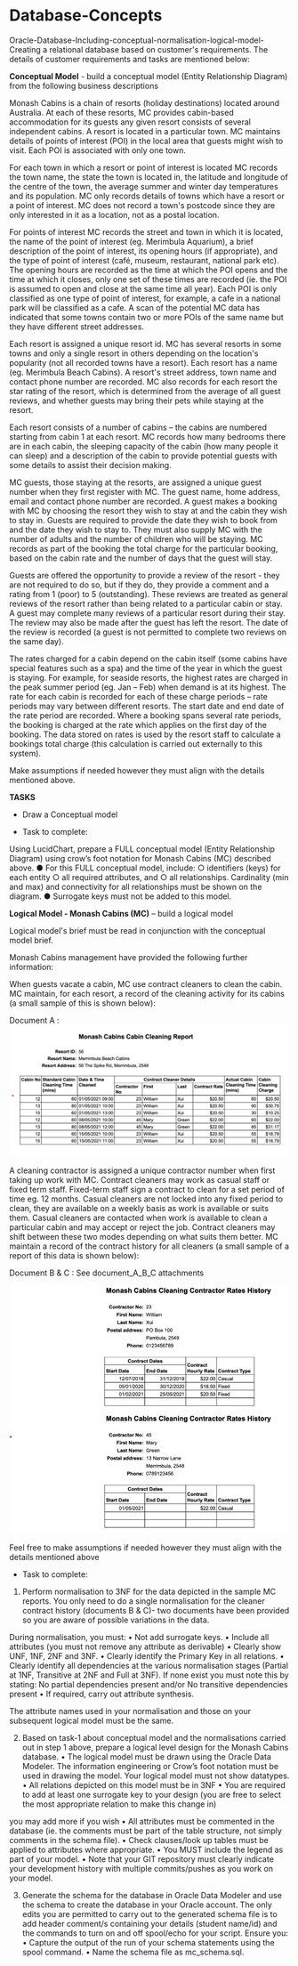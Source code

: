# Database-Concepts

Oracle-Database-Including-conceptual-normalisation-logical-model-
Creating a relational database based on customer's requirements. The details of customer requirements and tasks are mentioned below: 

**Conceptual Model** - build a conceptual model (Entity Relationship Diagram) from the following business descriptions

Monash Cabins is a chain of resorts (holiday destinations) located around Australia. At each of these resorts, MC provides cabin-based accommodation for its guests any given resort consists of several independent cabins. A resort is located in a particular town. MC maintains details of points of interest (POI) in the local area that guests might wish to visit. Each POI is associated with only one town.

For each town in which a resort or point of interest is located MC records the town name, the state the town is located in, the latitude and longitude of the centre of the town, the average summer and winter day temperatures and its population. MC only records details of towns which have a resort or a point of interest. MC does not record a town's postcode since they are only interested in it as a location, not as a postal location.

For points of interest MC records the street and town in which it is located, the name of the point of interest (eg. Merimbula Aquarium), a brief description of the point of interest, its opening hours (if appropriate), and the type of point of interest (café, museum, restaurant, national park etc). The opening hours are recorded as the time at which the POI opens and the time at which it closes, only one set of these times are recorded (ie. the POI is assumed to open and close at the same time all year). Each POI is only classified as one type of point of interest, for example, a cafe in a national park will be classified as a cafe. A scan of the potential MC data has indicated that some towns contain two or more POIs of the same name but they have different street addresses.

Each resort is assigned a unique resort id. MC has several resorts in some towns and only a single resort in others depending on the location's popularity (not all recorded towns have a resort). Each resort has a name (eg. Merimbula Beach Cabins). A resort's street address, town name and contact phone number are recorded. MC also records for each resort the star rating of the resort, which is determined from the average of all guest reviews, and whether guests may bring their pets while staying at the resort.

Each resort consists of a number of cabins – the cabins are numbered starting from cabin 1 at each resort. MC records how many bedrooms there are in each cabin, the sleeping capacity of the cabin (how many people it can sleep) and a description of the cabin to provide potential guests with some details to assist their decision making.

MC guests, those staying at the resorts, are assigned a unique guest number when they first register with MC. The guest name, home address, email and contact phone number are recorded. A guest makes a booking with MC by choosing the resort they wish to stay at and the cabin they wish to stay in. Guests are required to provide the date they wish to book from and the date they wish to stay to. They must also supply MC with the number of adults and the number of children who will be staying. MC records as part of the booking the total charge for the particular booking, based on the cabin rate and the number of days that the guest will stay.

Guests are offered the opportunity to provide a review of the resort - they are not required to do so, but if they do, they provide a comment and a rating from 1 (poor) to 5 (outstanding). These reviews are treated as general reviews of the resort rather than being related to a particular cabin or stay. A guest may complete many reviews of a particular resort during their stay. The review may also be made after the guest has left the resort. The date of the review is recorded (a guest is not permitted to complete two reviews on the same day).

The rates charged for a cabin depend on the cabin itself (some cabins have special features such as a spa) and the time of the year in which the guest is staying. For example, for seaside resorts, the highest rates are charged in the peak summer period (eg. Jan – Feb) when demand is at its highest. The rate for each cabin is recorded for each of these charge periods – rate periods may vary between different resorts. The start date and end date of the rate period are recorded. Where a booking spans several rate periods, the booking is charged at the rate which applies on the first day of the booking. The data stored on rates is used by the resort staff to calculate a bookings total charge (this calculation is carried out externally to this system).

Make assumptions if needed however they must align with the details mentioned above.

**TASKS**

- Draw a Conceptual model

- Task to complete:

Using LucidChart, prepare a FULL conceptual model (Entity Relationship Diagram) using crow’s foot notation for Monash Cabins (MC) described above. ● For this FULL conceptual model, include: ○ identifiers (keys) for each entity ○ all required attributes, and ○ all relationships. Cardinality (min and max) and connectivity for all relationships must be shown on the diagram. ● Surrogate keys must not be added to this model.

**Logical Model - Monash Cabins (MC)** – build a logical model

Logical model's brief must be read in conjunction with the conceptual model brief.

Monash Cabins management have provided the following further information:

When guests vacate a cabin, MC use contract cleaners to clean the cabin. MC maintain, for each resort, a record of the cleaning activity for its cabins (a small sample of this is shown below):

Document A :
![alt text](https://github.com/SyedKabir-dataWorm/Database-Concepts/blob/main/document_A.png)

A cleaning contractor is assigned a unique contractor number when first taking up work with MC. Contract cleaners may work as casual staff or fixed term staff. Fixed-term staff sign a contract to clean for a set period of time eg. 12 months. Casual cleaners are not locked into any fixed period to clean, they are available on a weekly basis as work is available or suits them. Casual cleaners are contacted when work is available to clean a particular cabin and may accept or reject the job. Contract cleaners may shift between these two modes depending on what suits them better. MC maintain a record of the contract history for all cleaners (a small sample of a report of this data is shown below):

Document B & C : See document_A_B_C attachments

![alt text](https://github.com/SyedKabir-dataWorm/Database-Concepts/blob/main/document_B_C.png)

Feel free to make assumptions if needed however they must align with the details mentioned above

- Task to complete:

1. Perform normalisation to 3NF for the data depicted in the sample MC reports. You only need to do a single normalisation for the cleaner contract history (documents B & C)- two documents have been provided so you are aware of possible variations in the data.

During normalisation, you must: • Not add surrogate keys. • Include all attributes (you must not remove any attribute as derivable) • Clearly show UNF, 1NF, 2NF and 3NF. • Clearly identify the Primary Key in all relations. • Clearly identify all dependencies at the various normalisation stages (Partial at 1NF, Transitive at 2NF and Full at 3NF). If none exist you must note this by stating: No partial dependencies present and/or No transitive dependencies present • If required, carry out attribute synthesis.

The attribute names used in your normalisation and those on your subsequent logical model must be the same.

2. Based on task-1 about conceptual model and the normalisations carried out in step 1 above, prepare a logical level design for the Monash Cabins database. • The logical model must be drawn using the Oracle Data Modeler. The information engineering or Crow’s foot notation must be used in drawing the model. Your logical model must not show datatypes. • All relations depicted on this model must be in 3NF • You are required to add at least one surrogate key to your design (you are free to select the most appropriate relation to make this change in)

you may add more if you wish • All attributes must be commented in the database (ie. the comments must be part of the table structure, not simply comments in the schema file). • Check clauses/look up tables must be applied to attributes where appropriate. • You MUST include the legend as part of your model. • Note that your GIT repository must clearly indicate your development history with multiple commits/pushes as you work on your model.

3. Generate the schema for the database in Oracle Data Modeler and use the schema to create the database in your Oracle account. The only edits you are permitted to carry out to the generated schema file is to add header comment/s containing your details (student name/id) and the commands to turn on and off spool/echo for your script. Ensure you: • Capture the output of the run of your schema statements using the spool command. • Name the schema file as mc_schema.sql.

